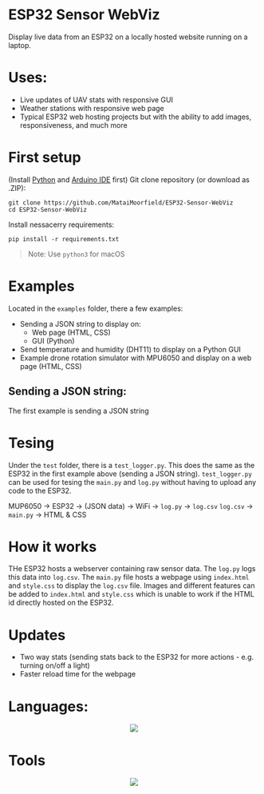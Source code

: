 # ESP32 Sensor WebViz
Display live data from an ESP32 on a locally hosted website running on a laptop. 

# Uses:
- Live updates of UAV stats with responsive GUI
- Weather stations with responsive web page
- Typical ESP32 web hosting projects but with the ability to add images, responsiveness, and much more

# First setup
(Install [Python](https://www.python.org) and [Arduino IDE](https://www.arduino.cc) first)
Git clone repository (or download as .ZIP):
```
git clone https://github.com/MataiMoorfield/ESP32-Sensor-WebViz
cd ESP32-Sensor-WebViz
```
Install nessacerry requirements:
```
pip install -r requirements.txt
```
> Note:
> Use ```python3``` for macOS

# Examples
Located in the ```examples``` folder, there a few examples:
- Sending a JSON string to display on:
    - Web page (HTML, CSS)
    - GUI (Python)
- Send temperature and humidity (DHT11) to display on a Python GUI
- Example drone rotation simulator with MPU6050 and display on a web page (HTML, CSS)

## Sending a JSON string:
The first example is sending a JSON string

# Tesing
Under the ```test``` folder, there is a ```test_logger.py```. This does the same as the ESP32 in the first example above (sending a JSON string). ```test_logger.py``` can be used for tesing the ```main.py``` and ```log.py``` without having to upload any code to the ESP32. 


MUP6050 → ESP32 → (JSON data) → WiFi → ```log.py``` → ```log.csv``` 
```log.csv``` → ```main.py``` → HTML & CSS

# How it works
THe ESP32 hosts a webserver containing raw sensor data. The ```log.py``` logs this data into ```log.csv```. The ```main.py``` file hosts a webpage using ```index.html``` and ```style.css``` to display the ```log.csv``` file. Images and different features can be added to ```index.html``` and ```style.css``` which is unable to work if the HTML id directly hosted on the ESP32.

# Updates
- Two way stats (sending stats back to the ESP32 for more actions - e.g. turning on/off a light)
- Faster reload time for the webpage

# Languages:
<p align="center">
  <a href="https://skillicons.dev">
    <img src="https://skillicons.dev/icons?i=py,cpp,arduino,html,css" />
  </a>
</p>

# Tools
<p align="center">
  <a href="https://skillicons.dev">
    <img src="https://skillicons.dev/icons?i=obsidian,arduino,github,vscode" />
  </a>
</p>

